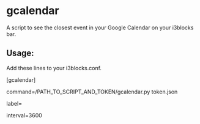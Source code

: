 # gcalendar

A script to see the closest event in your Google Calendar on your i3blocks bar.

## Usage:

Add these lines to your i3blocks.conf.

[gcalendar]

command=/PATH_TO_SCRIPT_AND_TOKEN/gcalendar.py token.json

label=

interval=3600